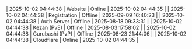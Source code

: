 | 2025-10-02 04:44:38 | Website | Online | 2025-10-02 04:44:35 |
| 2025-10-02 04:44:38 | Registration | Offline | 2025-09-09 16:40:23 |
| 2025-10-02 04:44:38 | Auth Server | Offline | 2025-08-18 09:33:31 |
| 2025-10-02 04:44:38 | Kezan (PvE) | Offline | 2025-08-03 17:58:02 |
| 2025-10-02 04:44:38 | Gurubashi (PvP) | Offline | 2025-08-23 21:44:06 |
| 2025-10-02 04:44:38 | Cloudflare | Online | 2025-10-02 04:44:35 |

